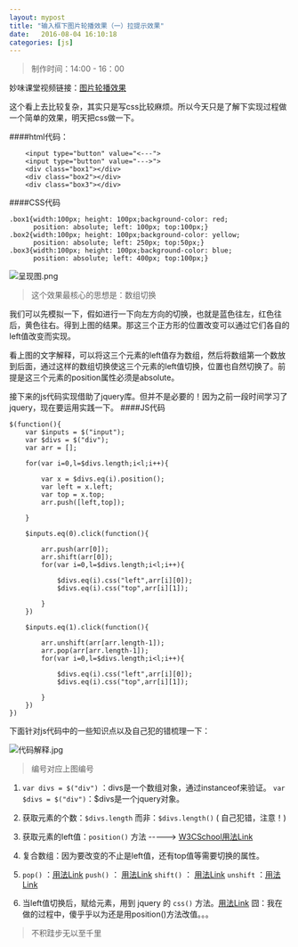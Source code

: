 ```yaml
---
layout: mypost
title: "输入框下图片轮播效果（一）拉提示效果"
date:   2016-08-04 16:10:18
categories: [js]
---
```


>制作时间：14:00 - 16：00

妙味课堂视频链接：[图片轮播效果](http://www.miaov.com/2013/miaovideo/miaovideo.html)

这个看上去比较复杂，其实只是写css比较麻烦。所以今天只是了解下实现过程做一个简单的效果，明天把css做一下。

####html代码：

```
	<input type="button" value="<---">
	<input type="button" value="--->">
	<div class="box1"></div>
	<div class="box2"></div>
	<div class="box3"></div>
```

####CSS代码

```
.box1{width:100px; height: 100px;background-color: red;
      position: absolute; left: 100px; top:100px;}
.box2{width:100px; height: 100px;background-color: yellow;
      position: absolute; left: 250px; top:50px;}
.box3{width:100px; height: 100px;background-color: blue;
      position: absolute; left: 400px; top:100px;}
```


![呈现图.png](http://upload-images.jianshu.io/upload_images/2376873-da10e3bdbb0aa302.png?imageMogr2/auto-orient/strip%7CimageView2/2/w/1240)

>这个效果最核心的思想是：数组切换

我们可以先模拟一下，假如进行一下向左方向的切换，也就是蓝色往左，红色往后，黄色往右。得到上图的结果。那这三个正方形的位置改变可以通过它们各自的left值改变而实现。

看上图的文字解释，可以将这三个元素的left值存为数组，然后将数组第一个数放到后面，通过这样的数组切换使这三个元素的left值切换，位置也自然切换了。前提是这三个元素的position属性必须是absolute。

接下来的js代码实现借助了jquery库。但并不是必要的！因为之前一段时间学习了jquery，现在要运用实践一下。
####JS代码

```
$(function(){
	var $inputs = $("input");
	var $divs = $("div");
	var arr = [];

	for(var i=0,l=$divs.length;i<l;i++){

		var x = $divs.eq(i).position();
		var left = x.left;
		var top = x.top;
		arr.push([left,top]);

	}

	$inputs.eq(0).click(function(){

		arr.push(arr[0]);
		arr.shift(arr[0]);
		for(var i=0,l=$divs.length;i<l;i++){

			$divs.eq(i).css("left",arr[i][0]);
			$divs.eq(i).css("top",arr[i][1]);

		}
	})

	$inputs.eq(1).click(function(){

		arr.unshift(arr[arr.length-1]);
		arr.pop(arr[arr.length-1]);
		for(var i=0,l=$divs.length;i<l;i++){

			$divs.eq(i).css("left",arr[i][0]);
			$divs.eq(i).css("top",arr[i][1]);

		}
	})
})
```


下面针对js代码中的一些知识点以及自己犯的错梳理一下：


![代码解释.jpg](http://upload-images.jianshu.io/upload_images/2376873-0bc52d08dcff5d41.jpg?imageMogr2/auto-orient/strip%7CimageView2/2/w/1240)

>编号对应上图编号

1. `var divs = $("div")` ：divs是一个数组对象，通过instanceof来验证。
 `var $divs = $("div")`：$divs是一个jquery对象。

2. 获取元素的个数：`$divs.length`
而非：`$divs.length()`
( 自己犯错，注意！)

3.  获取元素的left值：`position()` 方法  -----> [W3CSchool用法Link](http://www.w3school.com.cn/jquery/css_position.asp)

4. 复合数组：因为要改变的不止是left值，还有top值等需要切换的属性。

5. `pop()` ：[用法Link](http://www.w3school.com.cn/jsref/jsref_pop.asp)
`push()` ： [用法Link](http://www.w3school.com.cn/jsref/jsref_push.asp)
`shift()`  ： [用法Link](http://www.w3school.com.cn/jsref/jsref_shift.asp)
`unshift`  ：[用法Link](http://www.w3school.com.cn/jsref/jsref_unshift.asp)

6.  当left值切换后，赋给元素，用到  jquery 的 `css()` 方法。[用法Link](http://www.w3school.com.cn/jquery/css_css.asp)
囧：我在做的过程中，傻乎乎以为还是用position()方法改值。。。





>不积跬步无以至千里